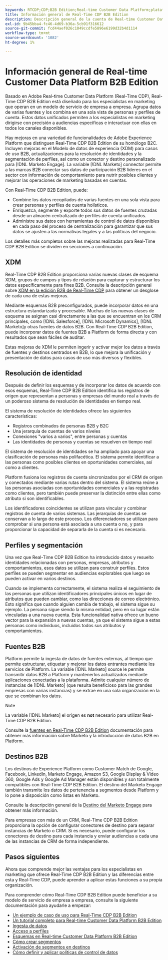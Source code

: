 ```yaml
---
keywords: RTCDP;CDP;B2B Edition;Real-time Customer Data Platform;plataforma de datos de clientes en tiempo real;cdp en tiempo real;b2b;cdp;Customer AI
title: Información general de Real-Time CDP B2B Edition
description: Descripción general de la cuenta de Real-time Customer Data Platform B2B Edition
exl-id: 9b45bba4-fc46-4d69-b36a-5cb91f316612
source-git-commit: fcd44aef026c1049ccdfe5896e6199d32b4d1114
workflow-type: tm+mt
source-wordcount: '1082'
ht-degree: 1%

---
```


# Información general de Real-time Customer Data Platform B2B Edition

Basado en Adobe Real-time Customer Data Platform (Real-Time CDP), Real-Time CDP B2B Edition está diseñado para los especialistas en marketing que operan en un modelo de servicio de empresa a empresa. Agrupa datos de varias fuentes y los combina en una sola vista de personas y perfiles de cuenta. Estos datos unificados permiten a los especialistas en marketing dirigirse con precisión a audiencias específicas e interactuar con ellas en todos los canales disponibles.

Hay mejoras en una variedad de funcionalidades de Adobe Experience Platform que distinguen Real-Time CDP B2B Edition de su homólogo B2C. Incluyen mejoras en el Modelo de datos de experiencia (XDM) para casos de uso B2B, actualizaciones para la resolución de identidades y la segmentación de perfiles, así como un conector y destino personalizado para [!DNL Marketo Engage]. La variable [!DNL Marketo] connector permite a las marcas B2B conectar sus datos de participación B2B líderes en el sector con información de comportamiento para nutrir posibles clientes y mejorar las operaciones de marketing basadas en cuentas.

Con Real-Time CDP B2B Edition, puede:

* Combine los datos recopilados de varias fuentes en una sola vista para crear personas y perfiles de cuenta holísticos.
* Enriquezca, segmente y exporte todos sus datos de fuentes cruzadas desde un almacén centralizado de perfiles de cuenta unificados.
* Administre sus datos con herramientas de control de datos disponibles en cada paso del proceso de centralización para garantizar que sus datos se ajusten a las normativas legales y a las políticas del negocio.

Los detalles más completos sobre las mejoras realizadas para Real-Time CDP B2B Edition se dividen en secciones a continuación.

## XDM

Real-Time CDP B2B Edition proporciona varias nuevas clases de esquema XDM, grupos de campos y tipos de relación para capturar y estructurar los datos específicamente para fines B2B. Consulte la descripción general sobre [XDM en la edición B2B de Real-Time CDP](./schemas/b2b.md) para obtener un desglose de cada una de estas mejoras.

Mediante esquemas B2B preconfigurados, puede incorporar datos en una estructura estandarizada y procesable. Muchas de las nuevas clases de esquema se asignan casi directamente a las que se encuentran en los CRM principales, como [!DNL Salesforce], [!DNL Microsoft Dynamics], [!DNL Marketo]y otras fuentes de datos B2B. Con Real-Time CDP B2B Edition, puede incorporar datos de fuentes B2B a Platform de forma directa y con resultados que sean fáciles de auditar.

Estas mejoras de XDM le permiten ingerir y activar mejor los datos a través de fuentes y destinos centrados en B2B, lo que mejora la unificación y presentación de datos para casos de uso más diversos y flexibles.

## Resolución de identidad

Después de definir los esquemas y de incorporar los datos de acuerdo con esos esquemas, Real-Time CDP B2B Edition identifica los registros de origen que representan a personas y empresas del mundo real a través de un poderoso sistema de resolución de identidades en tiempo real.

El sistema de resolución de identidades ofrece las siguientes características:

* Registros combinados de personas B2B y B2C
* Una jerarquía de cuentas de varios niveles
* Conexiones &quot;varios a varios&quot;, entre personas y cuentas
* Las identidades de personas y cuentas se resuelven en tiempo real

El sistema de resolución de identidades se ha ampliado para apoyar una clasificación de personas más polifacética. El sistema permite identificar a las personas como posibles clientes en oportunidades comerciales, así como a clientes.

Platform fusiona los registros de cuenta sincronizados por el CRM de origen y conectados mediante varias rutas dentro del sistema. El sistema reúne a las personas asociadas con oportunidades comerciales y a las registradas como clientes, pero también puede preservar la distinción entre ellas como atributo si son identificables.

Los identificadores coincidentes se utilizan para vincular y combinar registros de cuenta de varios sistemas. Las jerarquías de cuentas se conservan a lo largo de este proceso. Los diferenciadores se utilizan para comprobar si una persona está asociada a una cuenta o no, y para proporcionar la capacidad de separarla de la cuenta si es necesario.

## Perfiles y segmentación

Una vez que Real-Time CDP B2B Edition ha introducido datos y resuelto identidades relacionadas con personas, empresas, atributos y comportamientos, esos datos se utilizan para construir perfiles. Estos perfiles se pueden segmentar en audiencias explorables que luego se pueden activar en varios destinos.

Cuando se implementa correctamente, el sistema realiza el seguimiento de las personas que utilizan identificadores principales únicos en lugar de atributos que pueden cambiar, como las direcciones de correo electrónico. Esto significa que cuando alguien cambia de trabajo, el sistema sigue su ejemplo. La persona sigue siendo la misma entidad, pero en su lugar están vinculadas a una nueva cuenta. Esta funcionalidad nativa ofrece un bueno vector para la expansión a nuevas cuentas, ya que el sistema sigue a estas personas como individuos, incluidos todos sus atributos y comportamientos.

## Fuentes B2B

Platform permite la ingesta de datos de fuentes externas, al tiempo que permite estructurar, etiquetar y mejorar los datos entrantes mediante los servicios de Platform. La variable [!DNL Marketo] source le permite transmitir datos B2B a Platform y mantenerlos actualizados mediante aplicaciones conectadas a la plataforma. Admite cualquier número de instancias de [!DNL Marketo] (que resulta beneficioso para las grandes empresas con varias instancias) y se extrae en una sola organización en la que se combinan los datos.

>[!NOTE]
>
>La variable [!DNL Marketo] el origen es **not** necesario para utilizar Real-Time CDP B2B Edition.

Consulte la [fuentes en Real-Time CDP B2B Edition](./sources/b2b.md) documentación para obtener más información sobre Marketo y la introducción de datos B2B en Platform.

## Destinos B2B

Los destinos de Experience Platform como Customer Match de Google, Facebook, LinkedIn, Marketo Engage, Amazon S3, Google Display &amp; Video 360, Google Ads y Google Ad Manager están disponibles y son totalmente compatibles con Real-Time CDP B2B Edition. El destino del Marketo Engage también transmite los datos de pertenencia a segmentos desde Platform y lo pone a disposición como listas en Marketo.

Consulte la descripción general de la [Destino del Marketo Engage](../destinations/catalog/adobe/marketo-engage.md) para obtener más información.

Para empresas con más de un CRM, Real-Time CDP B2B Edition proporciona la opción de configurar conectores de destino para separar instancias de Marketo o CRM. Si es necesario, puede configurar los conectores de destino para cada instancia y enviar audiencias a cada una de las instancias de CRM de forma independiente.

## Pasos siguientes

Ahora que comprende mejor las ventajas para los especialistas en marketing que ofrece Real-Time CDP B2B Edition y las diferencias entre esta y Real-Time CDP, puede aprender a aplicar estas funciones a su propia organización.

Para comprender cómo Real-Time CDP B2B Edition puede beneficiar a su modelo de servicio de empresa a empresa, consulte la siguiente documentación para ayudarle a empezar:

* [Un ejemplo de caso de uso para Real-Time CDP B2B Edition](./b2b-use-case.md)
* [Un tutorial completo para Real-time Customer Data Platform B2B Edition](./b2b-tutorial.md)
* [Ingesta de datos](./sources/b2b.md)
* [Acceso a perfiles](./profile/profile-overview.md)
* [Esquemas en Real-time Customer Data Platform B2B Edition](./schemas/b2b.md)
* [Cómo crear segmentos](./segmentation/b2b.md)
* [Activación de segmentos en destinos](./destinations/b2b.md)
* [Cómo definir y aplicar políticas de control de datos](./privacy/data-governance-overview.md)

